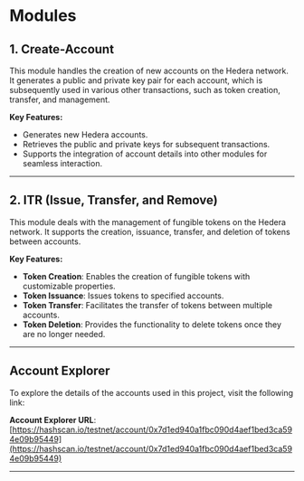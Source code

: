 # Modules

## **1. Create-Account**
This module handles the creation of new accounts on the Hedera network. It generates a public and private key pair for each account, which is subsequently used in various other transactions, such as token creation, transfer, and management.

**Key Features:**
- Generates new Hedera accounts.
- Retrieves the public and private keys for subsequent transactions.
- Supports the integration of account details into other modules for seamless interaction.

---

## **2. ITR (Issue, Transfer, and Remove)**
This module deals with the management of fungible tokens on the Hedera network. It supports the creation, issuance, transfer, and deletion of tokens between accounts.

**Key Features:**
- **Token Creation**: Enables the creation of fungible tokens with customizable properties.
- **Token Issuance**: Issues tokens to specified accounts.
- **Token Transfer**: Facilitates the transfer of tokens between multiple accounts.
- **Token Deletion**: Provides the functionality to delete tokens once they are no longer needed.

---

## **Account Explorer**
To explore the details of the accounts used in this project, visit the following link:

**Account Explorer URL**: [https://hashscan.io/testnet/account/0x7d1ed940a1fbc090d4aef1bed3ca594e09b95449](https://hashscan.io/testnet/account/0x7d1ed940a1fbc090d4aef1bed3ca594e09b95449)

---